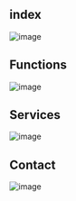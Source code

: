 ## index
![image](https://github.com/user-attachments/assets/5e692162-ac99-4c10-bb33-2702e9411b29)

## Functions
![image](https://github.com/user-attachments/assets/57eea221-eaff-4817-a5a1-1c65ff9ac30f)

## Services
![image](https://github.com/user-attachments/assets/f451f51f-9a3a-4afd-95d8-234bb7df0109)

## Contact
![image](https://github.com/user-attachments/assets/73bf9b80-10df-4466-a506-1c3d6e19fa46)
